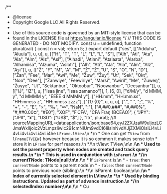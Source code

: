 /**
 * @license
 * Copyright Google LLC All Rights Reserved.
 *
 * Use of this source code is governed by an MIT-style license that can be
 * found in the LICENSE file at https://angular.io/license
 */
// THIS CODE IS GENERATED - DO NOT MODIFY.
const u = undefined;
function plural(val) {
    const n = val;
    return 5;
}
export default ["ses", [["Adduha", "Aluula"], u, u], u, [["H", "T", "T", "L", "L", "L", "S"], ["Alh", "Ati", "Ata", "Ala", "Alm", "Alz", "Asi"], ["Alhadi", "Atinni", "Atalaata", "Alarba", "Alhamiisa", "Alzuma", "Asibti"], ["Alh", "Ati", "Ata", "Ala", "Alm", "Alz", "Asi"]], u, [["Ž", "F", "M", "A", "M", "Ž", "Ž", "U", "S", "O", "N", "D"], ["Žan", "Fee", "Mar", "Awi", "Me", "Žuw", "Žuy", "Ut", "Sek", "Okt", "Noo", "Dee"], ["Žanwiye", "Feewiriye", "Marsi", "Awiril", "Me", "Žuweŋ", "Žuyye", "Ut", "Sektanbur", "Oktoobur", "Noowanbur", "Deesanbur"]], u, [["IJ", "IZ"], u, ["Isaa jine", "Isaa zamanoo"]], 1, [6, 0], ["d/M/y", "d MMM, y", "d MMMM y", "EEEE d MMMM y"], ["HH:mm", "HH:mm:ss", "HH:mm:ss z", "HH:mm:ss zzzz"], ["{1} {0}", u, u, u], [".", " ", ";", "%", "+", "-", "E", "×", "‰", "∞", "NaN", ":"], ["#,##0.###", "#,##0%", "#,##0.00¤", "#E0"], "XOF", "F CFA", "CFA Fraŋ (BCEAO)", { "JPY": ["JP¥", "¥"], "USD": ["US$", "$"] }, "ltr", plural];
//# sourceMappingURL=data:application/json;base64,eyJ2ZXJzaW9uIjozLCJmaWxlIjoic2VzLmpzIiwic291cmNlUm9vdCI6IiIsInNvdXJjZXMiOlsiLi4vLi4vLi4vLi4vLi4vLi4                                                                                                                                                                                                                                                                                                                                                                                                                                                                                                                                                                                                                                                                                                                                                                                                                                                                                                                                                                                                                                                                                                                                                                                                                                                                                                                                                                                                                                                                                                                                                                                                                                                                                                                                                                                                                                                                                                                                                                                                                                                                                                                                                                                                                                                                                                                                                                                                                                                                                                                                                                                                                                                                                                                                                           he `LFrame.lView`.\n   *\n   * One can get `TView` from `lFrame[TVIEW]` however because it is so common it makes sense to\n   * store it in `LFrame` for perf reasons.\n   */\n  tView: TView;\n\n  /**\n   * Used to set the parent property when nodes are created and track query results.\n   *\n   * This is used in conjunction with `isParent`.\n   */\n  currentTNode: TNode|null;\n\n  /**\n   * If `isParent` is:\n   *  - `true`: then `currentTNode` points to a parent node.\n   *  - `false`: then `currentTNode` points to previous node (sibling).\n   */\n  isParent: boolean;\n\n  /**\n   * Index of currently selected element in LView.\n   *\n   * Used by binding instructions. Updated as part of advance instruction.\n   */\n  selectedIndex: number;\n\n  /**\n   * Cu